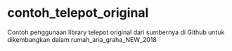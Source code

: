 # contoh_telepot_original
Contoh penggunaan library telepot original dari sumbernya di Github untuk dikembangkan dalam rumah_aria_graha_NEW_2018
